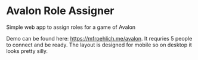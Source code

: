 # Avalon Role Assigner
Simple web app to assign roles for a game of Avalon

Demo can be found here: https://mfroehlich.me/avalon. It requries 5 people to connect and be ready. The layout is designed for mobile so on desktop it looks pretty silly.
